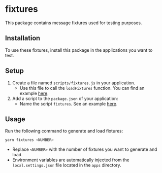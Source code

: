 # fixtures

This package contains message fixtures used for testing purposes.

## Installation

To use these fixtures, install this package in the applications you want to test.

## Setup

1. Create a file named `scripts/fixtures.js` in your application.
   - Use this file to call the `loadFixtures` function. You can find an example [here](https://github.com/pagopa/io-messages/blob/feats/add-etl-fixtures/apps/etl-func/scripts/fixtures.ts).
2. Add a script to the `package.json` of your application:
   - Name the script `fixtures`. See an example [here](https://github.com/pagopa/io-messages/blob/feats/add-etl-fixtures/apps/etl-func/package.json#L12).

## Usage

Run the following command to generate and load fixtures:

```bash
yarn fixtures <NUMBER>
```

- Replace `<NUMBER>` with the number of fixtures you want to generate and load.
- Environment variables are automatically injected from the `local.settings.json` file located in the `apps` directory.
